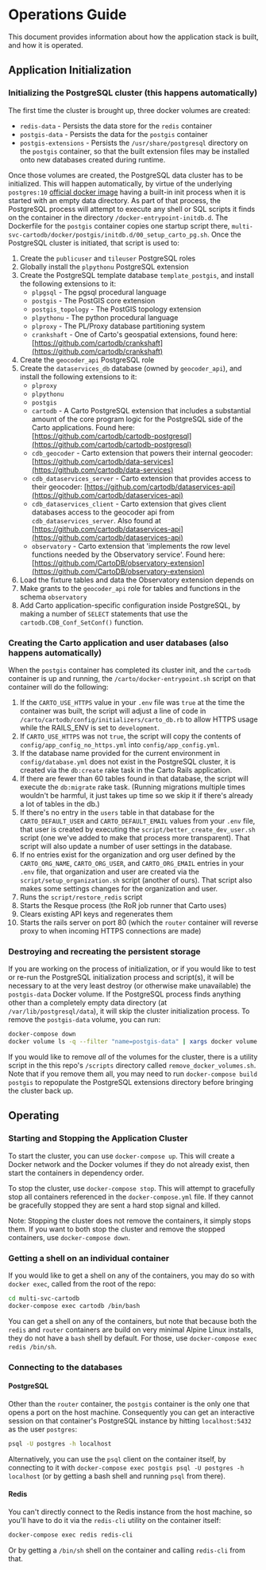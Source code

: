 # Operations Guide

This document provides information about how the application stack is built, and how it is operated.

## Application Initialization

### Initializing the PostgreSQL cluster (this happens automatically)

The first time the cluster is brought up, three docker volumes are created:

* `redis-data` - Persists the data store for the `redis` container
* `postgis-data` - Persists the data for the `postgis` container
* `postgis-extensions` - Persists the `/usr/share/postgresql` directory on the `postgis` container, so that the built extension files may be installed onto new databases created during runtime.

Once those volumes are created, the PostgreSQL data cluster has to be initialized. This will happen automatically, by virtue of the underlying `postgres:10` [official docker image](https://hub.docker.com/_/postgres) having a built-in init process when it is started with an empty data directory. As part of that process, the PostgreSQL process will attempt to execute any shell or SQL scripts it finds on the container in the directory `/docker-entrypoint-initdb.d`. The Dockerfile for the `postgis` container copies one startup script there, `multi-svc-cartodb/docker/postgis/initdb.d/00_setup_carto_pg.sh`. Once the PostgreSQL cluster is initiated, that script is used to:

1. Create the `publicuser` and `tileuser` PostgreSQL roles
1. Globally install the `plpythonu` PostgreSQL extension
1. Create the PostgreSQL template database `template_postgis`, and install the following extensions to it:
    * `plpgsql` - The pgsql procedural language
    * `postgis` - The PostGIS core extension
    * `postgis_topology` - The PostGIS topology extension
    * `plpythonu` - The python procedural language
    * `plproxy` - The PL/Proxy database partitioning system
    * `crankshaft` - One of Carto's geospatial extensions, found here: [https://github.com/cartodb/crankshaft](https://github.com/cartodb/crankshaft)
1. Create the `geocoder_api` PostgreSQL role
1. Create the `dataservices_db` database (owned by `geocoder_api`), and install the following extensions to it:
    * `plproxy`
    * `plpythonu`
    * `postgis`
    * `cartodb` - A Carto PostgreSQL extension that includes a substantial amount of the core program logic for the PostgreSQL side of the Carto applications. Found here: [https://github.com/cartodb/cartodb-postgresql](https://github.com/cartodb/cartodb-postgresql)
    * `cdb_geocoder` - Carto extension that powers their internal geocoder: [https://github.com/cartodb/data-services](https://github.com/cartodb/data-services)
    * `cdb_dataservices_server` - Carto extension that provides access to their geocoder: [https://github.com/cartodb/dataservices-api](https://github.com/cartodb/dataservices-api)
    * `cdb_dataservices_client` - Carto extension that gives client databases access to the geocoder api from `cdb_dataservices_server`. Also found at [https://github.com/cartodb/dataservices-api](https://github.com/cartodb/dataservices-api)
    * `observatory` - Carto extension that 'implements the row level functions needed by the Observatory service'. Found here: [https://github.com/CartoDB/observatory-extension](https://github.com/CartoDB/observatory-extension)
1. Load the fixture tables and data the Observatory extension depends on
1. Make grants to the `geocoder_api` role for tables and functions in the schema `observatory`
1. Add Carto application-specific configuration inside PostgreSQL, by making a number of `SELECT` statements that use the `cartodb.CDB_Conf_SetConf()` function.

### Creating the Carto application and user databases (also happens automatically)

When the `postgis` container has completed its cluster init, and the `cartodb` container is up and running, the `/carto/docker-entrypoint.sh` script on that container will do the following:

1. If the `CARTO_USE_HTTPS` value in your `.env` file was `true` at the time the container was built, the script will adjust a line of code in `/carto/cartodb/config/initializers/carto_db.rb` to allow HTTPS usage while the RAILS_ENV is set to `development`.
1. If `CARTO_USE_HTTPS` was not `true`, the script will copy the contents of `config/app_config_no_https.yml` into `config/app_config.yml`.
1. If the database name provided for the current environment in `config/database.yml` does not exist in the PostgreSQL cluster, it is created via the `db:create` rake task in the Carto Rails application.
1. If there are fewer than 60 tables found in that database, the script will execute the `db:migrate` rake task. (Running migrations multiple times wouldn't be harmful, it just takes up time so we skip it if there's already a lot of tables in the db.)
1. If there's no entry in the `users` table in that database for the `CARTO_DEFAULT_USER` and `CARTO_DEFAULT_EMAIL` values from your `.env` file, that user is created by executing the `script/better_create_dev_user.sh` script (one we've added to make that process more transparent). That script will also update a number of user settings in the database.
1. If no entries exist for the organization and org user defined by the `CARTO_ORG_NAME`, `CARTO_ORG_USER`, and `CARTO_ORG_EMAIL` entries in your `.env` file, that organization and user are created via the `script/setup_organization.sh` script (another of ours). That script also makes some settings changes for the organization and user.
1. Runs the `script/restore_redis` script
1. Starts the Resque process (the RoR job runner that Carto uses)
1. Clears existing API keys and regenerates them
1. Starts the rails server on port 80 (which the `router` container will reverse proxy to when incoming HTTPS connections are made)

### Destroying and recreating the persistent storage

If you are working on the process of initialization, or if you would like to test or re-run the PostgreSQL initialization process and script(s), it will be necessary to at the very least destroy (or otherwise make unavailable) the `postgis-data` Docker volume. If the PostgreSQL process finds anything other than a completely empty data directory (at `/var/lib/postgresql/data`), it will skip the cluster initialization process. To remove the `postgis-data` volume, you can run:

```bash
docker-compose down
docker volume ls -q --filter "name=postgis-data" | xargs docker volume rm
```

If you would like to remove _all_ of the volumes for the cluster, there is a utility script in the this repo's `/scripts` directory called `remove_docker_volumes.sh`. Note that if you remove them all, you may need to run `docker-compose build postgis` to repopulate the PostgreSQL extensions directory before bringing the cluster back up.

## Operating

### Starting and Stopping the Application Cluster

To start the cluster, you can use `docker-compose up`. This will create a Docker network and the Docker volumes if they do not already exist, then start the containers in dependency order. 

To stop the cluster, use `docker-compose stop`. This will attempt to gracefully stop all containers referenced in the `docker-compose.yml` file. If they cannot be gracefully stopped they are sent a hard stop signal and killed.

Note: Stopping the cluster does not remove the containers, it simply stops them. If you want to both stop the cluster and remove the stopped containers, use `docker-compose down`.

### Getting a shell on an individual container

If you would like to get a shell on any of the containers, you may do so with `docker exec`, called from the root of the repo:

```bash
cd multi-svc-cartodb
docker-compose exec cartodb /bin/bash
```

You can get a shell on any of the containers, but note that because both the `redis` and `router` containers are build on very minimal Alpine Linux installs, they do not have a `bash` shell by default. For those, use `docker-compose exec redis /bin/sh`.

### Connecting to the databases

#### PostgreSQL

Other than the `router` container, the `postgis` container is the only one that opens a port on the host machine. Consequently you can get an interactive session on that container's PostgreSQL instance by hitting `localhost:5432` as the user `postgres`:

```bash
psql -U postgres -h localhost
```

Alternatively, you can use the `psql` client on the container itself, by connecting to it with `docker-compose exec postgis psql -U postgres -h localhost` (or by getting a bash shell and running `psql` from there).

#### Redis

You can't directly connect to the Redis instance from the host machine, so you'll have to do it via the `redis-cli` utility on the container itself:

```bash
docker-compose exec redis redis-cli
```

Or by getting a `/bin/sh` shell on the container and calling `redis-cli` from that.
